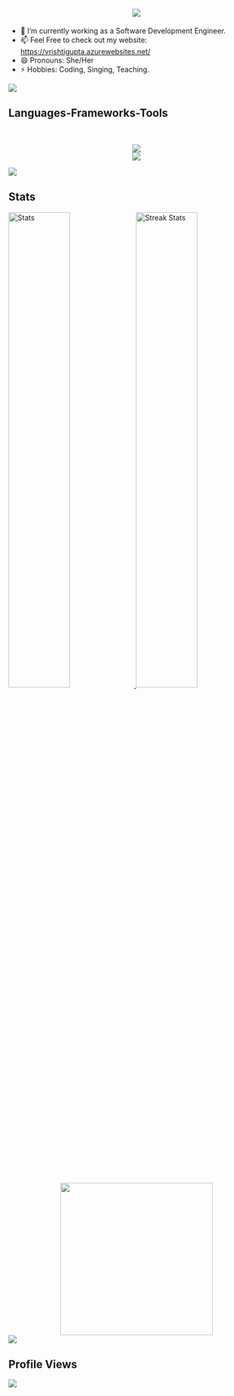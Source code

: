 <!-- ### Hi there 👋
 -->

<!-- **VrishtiGupta11/VrishtiGupta11** is a ✨ _special_ ✨ repository because its `README.md` (this file) appears on your GitHub profile.

Here are some ideas to get you started:
 -->
 <h1 align="center">
  <a href="https://git.io/typing-svg">
    <img src="https://readme-typing-svg.herokuapp.com/?lines=Hi+There!+👋;+Myself+Vrishti+Gupta!;+A+Software+Developer&center=true&size=30">
  </a>
</h1>

- 🌱 I’m currently working as a Software Development Engineer.
- 📫 Feel Free to check out my website: https://vrishtigupta.azurewebsites.net/
- 😄 Pronouns: She/Her
- ⚡ Hobbies: Coding, Singing, Teaching.

<!-- - 👯 I’m looking to collaborate on ...
- 🤔 I’m looking for help with ...
- 💬 Ask me about ... -->

<img src="https://user-images.githubusercontent.com/73097560/115834477-dbab4500-a447-11eb-908a-139a6edaec5c.gif">

<!--
###  Contribution Graph
![snake gif](https://raw.githubusercontent.com/VrishtiGupta11/VrishtiGupta11/output/github-contribution-grid-snake.svg)

<img src="https://user-images.githubusercontent.com/73097560/115834477-dbab4500-a447-11eb-908a-139a6edaec5c.gif">
-->

<h2>Languages-Frameworks-Tools</h2>
<br>
<p align="center">
  <a href="https://skillicons.dev">
<!--     <img src="https://skillicons.dev/icons?i=cpp,c,dart,python,java,git,github,flutter,firebase,mysql,sqlite,html,css,react,spring" /><br>
    <img src="https://skillicons.dev/icons?i=angular,jquery,figma,latex,azure,vscode,androidstudio,gcp" /> -->
   <img src="https://skillicons.dev/icons?i=cpp,c,python,java,git,github,flutter,firebase,mysql,sqlite,html,css,spring" /><br>
    <img src="https://skillicons.dev/icons?i=figma,latex,vscode,androidstudio" />
  </a>
</p>

<img src="https://user-images.githubusercontent.com/73097560/115834477-dbab4500-a447-11eb-908a-139a6edaec5c.gif">

<a><h2>Stats</h2></a>
<div>
    <a href="https://github-readme-stats.vercel.app">
        <img width="49%" alt="Stats" src="https://github-readme-stats.vercel.app/api?&count_private=true&include_all_commits=true&username=VrishtiGupta11&theme=shades-of-purple&custom_title=GitHub+Stats&hide_border=true"/>
    </a>
    <a href="https://github-readme-streak-stats.herokuapp.com">
        <img width="49%" alt="Streak Stats" src="https://github-readme-streak-stats.herokuapp.com/?user=VrishtiGupta11&theme=shades-of-purple&hide_border=true"/>
    </a>
</div>

<div align=center>
    <a href="https://github.com/anuraghazra/github-readme-stats">
      <img width=300 align="center" src="https://github-readme-stats.vercel.app/api/top-langs/?username=VrishtiGupta11&theme=shades-of-purple&custom_title=GitHub+Stats&hide_border=true" />
    </a>
</div>

<img src="https://user-images.githubusercontent.com/73097560/115834477-dbab4500-a447-11eb-908a-139a6edaec5c.gif">

<a><h2>Profile Views</h2></a>

![](https://count.getloli.com/get/@VrishtiGupta11.github.readme)
</br>

